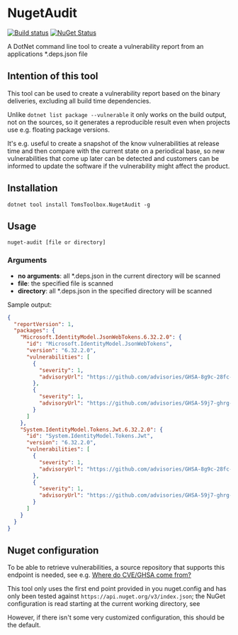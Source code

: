 # NugetAudit
[![Build status](https://ci.appveyor.com/api/projects/status/k6rw51lvxdeicwq9/branch/main?svg=true)](https://ci.appveyor.com/project/tom-englert/nugetaudit/branch/main)
[![NuGet Status](https://img.shields.io/nuget/v/TomsToolbox.NugetAudit.svg)](https://www.nuget.org/packages/TomsToolbox.NugetAudit/)

A DotNet command line tool to create a vulnerability report from an applications *.deps.json file

## Intention of this tool
This tool can be used to create a vulnerability report based on the binary deliveries, excluding all build time dependencies.

Unlike `dotnet list package --vulnerable` it only works on the build output, not on the sources, 
so it generates a reproducible result even when projects use e.g. floating package versions.

It's e.g. useful to create a snapshot of the know vulnerabilities at release time and then compare with the current state on a periodical base,
so new vulnerabilities that come up later can be detected and customers can be informed 
to update the software if the vulnerability might affect the product.

## Installation
`dotnet tool install TomsToolbox.NugetAudit -g`

## Usage
`nuget-audit [file or directory]`

### Arguments
- **no arguments**: all *.deps.json in the current directory will be scanned
- **file**: the specified file is scanned
- **directory**: all *.deps.json in the specified directory will be scanned

Sample output:
```json
{
  "reportVersion": 1,
  "packages": {
    "Microsoft.IdentityModel.JsonWebTokens.6.32.2.0": {
      "id": "Microsoft.IdentityModel.JsonWebTokens",
      "version": "6.32.2.0",
      "vulnerabilities": [
        {
          "severity": 1,
          "advisoryUrl": "https://github.com/advisories/GHSA-8g9c-28fc-mcx2"
        },
        {
          "severity": 1,
          "advisoryUrl": "https://github.com/advisories/GHSA-59j7-ghrg-fj52"
        }
      ]
    },
    "System.IdentityModel.Tokens.Jwt.6.32.2.0": {
      "id": "System.IdentityModel.Tokens.Jwt",
      "version": "6.32.2.0",
      "vulnerabilities": [
        {
          "severity": 1,
          "advisoryUrl": "https://github.com/advisories/GHSA-8g9c-28fc-mcx2"
        },
        {
          "severity": 1,
          "advisoryUrl": "https://github.com/advisories/GHSA-59j7-ghrg-fj52"
        }
      ]
    }
  }
}
```

## Nuget configuration

To be able to retrieve vulnerabilities, a source repository that supports this endpoint is needed, see e.g. [Where do CVE/GHSA come from?](https://devblogs.microsoft.com/nuget/how-to-scan-nuget-packages-for-security-vulnerabilities/)

This tool only uses the first end point provided in you nuget.config and has only been tested against `https://api.nuget.org/v3/index.json`; the NuGet configuration is read starting at the current working directory, see [](https://learn.microsoft.com/en-us/nuget/consume-packages/configuring-nuget-behavior#config-file-locations-and-uses)

However, if there isn't some very customized configuration, this should be the default.